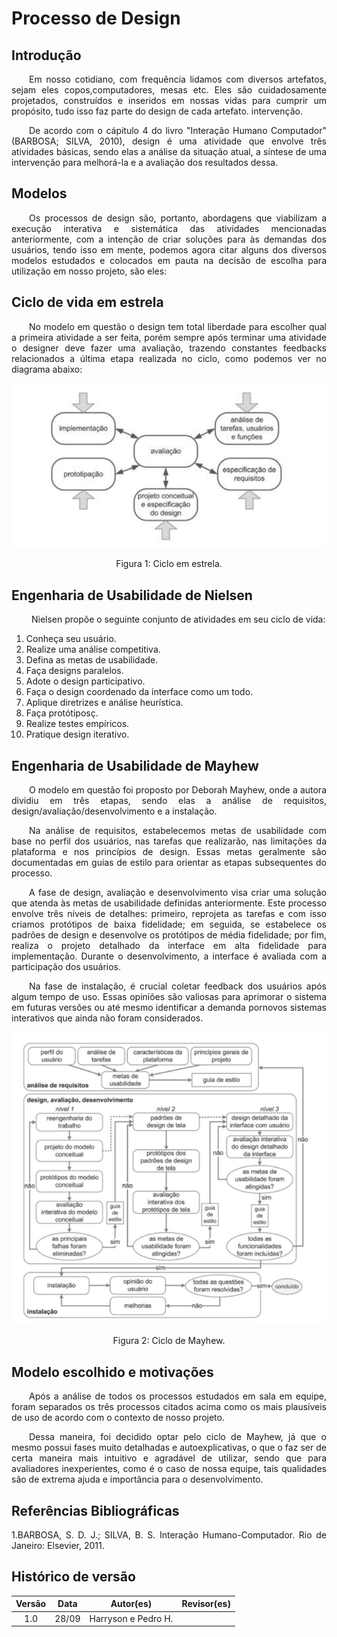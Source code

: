 # Processo de Design

## Introdução

<p align = "justify" > &emsp;&emsp;Em nosso cotidiano, com frequência lidamos com diversos artefatos, sejam eles copos,computadores, mesas etc. Eles são cuidadosamente projetados, construídos e inseridos em
nossas vidas para cumprir um propósito, tudo isso faz parte do design de cada artefato.
intervenção.</p>

<p align = "justify " > &emsp;&emsp;De acordo com o cápitulo 4 do livro "Interação Humano Computador" (BARBOSA; SILVA, 2010),
design é uma atividade que envolve três atividades básicas, sendo elas a análise da situação
atual, a síntese de uma intervenção para melhorá-la e a avaliação dos resultados dessa. 
</p>

## Modelos

<p align = "justify" > &emsp;&emsp;Os processos de design são, portanto, abordagens que viabilizam a execução interativa e sistemática das atividades mencionadas anteriormente, com a intenção de criar soluções para
às demandas dos usuários, tendo isso em mente, podemos agora citar alguns dos diversos
modelos estudados e colocados em pauta na decisão de escolha para utilização em nosso projeto, são eles:</p>

## Ciclo de vida em estrela

<p align = "justify"> &emsp;&emsp;No modelo em questão o design tem total liberdade para escolher qual a primeira atividade a
ser feita, porém sempre após terminar uma atividade o designer deve fazer uma avaliação,
trazendo constantes feedbacks relacionados a última etapa realizada no ciclo, como podemos ver no diagrama abaixo:</p>

![Ciclo em estrela](../assets/ferramentas/Ciclo_em_estrela.png)
<div align="center" style = "text-align: center">
<p>Figura 1: Ciclo em estrela.</p>
</div>

## Engenharia de Usabilidade de Nielsen

<p align = "justify" >&emsp;&emsp; Nielsen propõe o seguinte conjunto de atividades em seu
ciclo de vida: 
</p>

 1. Conheça seu usuário.
 2. Realize uma análise competitiva.
 3. Defina as metas de usabilidade.
 4. Faça designs paralelos.
 5. Adote o design participativo.
 6. Faça o design coordenado da interface como um todo.
 7. Aplique diretrizes e análise heurística.
 8. Faça protótiposç.
 9. Realize testes empíricos.
10. Pratique design iterativo.

## Engenharia de Usabilidade de Mayhew

<p align = "justify" >&emsp;&emsp;O modelo em questão foi proposto por Deborah Mayhew, onde a autora dividiu em três etapas, sendo elas a análise de requisitos, design/avaliação/desenvolvimento e a instalação.
</p>

<p align = "justify" >&emsp;&emsp;Na análise de requisitos, estabelecemos metas de usabilidade com base no perfil dos usuários, nas tarefas que realizarão, nas limitações da plataforma e nos princípios de design. Essas metas geralmente são documentadas em guias de estilo para orientar as etapas subsequentes do processo. </p>


<p align = "justify"> &emsp;&emsp;A fase de design, avaliação e desenvolvimento visa criar uma solução que atenda às metas de usabilidade definidas anteriormente. Este processo envolve três níveis de detalhes: primeiro, reprojeta as tarefas e com isso criamos protótipos de baixa fidelidade; em seguida, se
estabelece os padrões de design e desenvolve os protótipos de média fidelidade; por fim,
realiza o projeto detalhado da interface em alta fidelidade para implementação. Durante o
desenvolvimento, a interface é avaliada com a participação dos usuários. </p>

<p align = "justify"> &emsp;&emsp;Na fase de instalação, é crucial coletar feedback dos usuários após algum tempo de uso. Essas opiniões
são valiosas para aprimorar o sistema em futuras versões ou até mesmo identificar a demanda pornovos sistemas interativos que ainda não foram considerados.</p>





![Ciclo de mayhew](../assets/ferramentas/Ciclo_de_mayhew.png)
<div align="center" style = "text-align: center">
<p>Figura 2: Ciclo de Mayhew.</p>
</div>

## Modelo escolhido e motivações

<p align = "justify"> &emsp;&emsp;Após a análise de todos os processos estudados em sala em equipe, foram separados os três processos citados acima como os mais plausíveis de uso de acordo com o contexto de nosso projeto. </p>

<p align ="justify"> &emsp;&emsp;Dessa maneira, foi decidido optar pelo ciclo de Mayhew, já que o mesmo possui fases muito detalhadas e autoexplicativas, o que o faz ser de certa maneira mais intuitivo e agradável de utilizar, sendo que para avaliadores inexperientes, como é o caso de nossa equipe, tais qualidades são de extrema ajuda e importância para o desenvolvimento. </p>

## Referências Bibliográficas
<p align = "justify" > 1.BARBOSA, S. D. J.; SILVA, B. S. Interação Humano-Computador. Rio de Janeiro: Elsevier, 2011. </p>

## Histórico de versão

|**Versão**| **Data**| **Autor(es)**|**Revisor(es)**|
|:--------:|:---------:|:---------------:|:--------|
|1.0|28/09|Harryson e Pedro H.| |

<p style="text-align: justify;">&emsp;&emsp;</p>